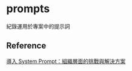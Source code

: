 # prompts
紀錄運用於專案中的提示詞

## Reference
[導入 System Prompt：組織層面的挑戰與解決方案](https://ithelp.ithome.com.tw/articles/10390075)
